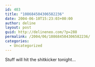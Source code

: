 ```yaml
---
id: 403
title: "108684504306582236"
date: 2004-06-10T15:23:03+00:00
author: deline
layout: post
guid: http://delineneo.com/?p=288
permalink: /2004/06/108684504306582236/
categories:
  - Uncategorized
---
```

Stuff will hit the shitkicker tonight&#8230;

